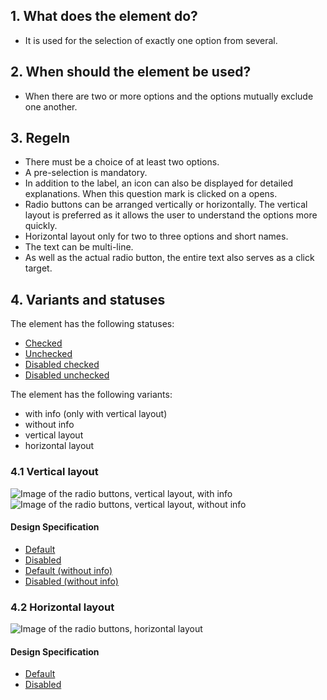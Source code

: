 ## 1. What does the element do?
*   It is used for the selection of exactly one option from several.

## 2. When should the element be used?
*   When there are two or more options and the options mutually exclude one another.

## 3. Regeln
*   There must be a choice of at least two options.
*   A pre-selection is mandatory.
*   In addition to the label, an icon can also be displayed for detailed explanations. When this question mark is clicked on a opens.
*   Radio buttons can be arranged vertically or horizontally. The vertical layout is preferred as it allows the user to understand the options more quickly.
*   Horizontal layout only for two to three options and short names.
*   The text can be multi-line.
*   As well as the actual radio button, the entire text also serves as a click target.

## 4. Variants and statuses
The element has the following statuses:
*   [Checked](https://sbb.invisionapp.com/d/main#/console/14051805/313166963/inspect)
*   [Unchecked](https://sbb.invisionapp.com/d/main#/console/14051805/313166966/inspect)
*   [Disabled checked](https://sbb.invisionapp.com/d/main#/console/14051805/313166964/inspect)
*   [Disabled unchecked](https://sbb.invisionapp.com/d/main#/console/14051805/313166965/inspect)

The element has the following variants: 
*   with info (only with vertical layout) 
*   without info 
*   vertical layout 
*   horizontal layout

### 4.1 Vertical layout
![Image of the radio buttons, vertical layout, with info](https://raw.githubusercontent.com/sbb-design-systems/design-system-mobile-documentation/doku-update/documentation/elements/radiobutton/images/ME12_Vertikal_default.png 'class: image')
![Image of the radio buttons, vertical layout, without info](https://raw.githubusercontent.com/sbb-design-systems/design-system-mobile-documentation/doku-update/documentation/elements/radiobutton/images/ME12_Vertikal_ohne_Info.png 'class: image')

#### Design Specification
*   [Default](https://sbb.invisionapp.com/d/main#/console/14051805/313166967/inspect)
*   [Disabled](https://sbb.invisionapp.com/d/main#/console/14051805/313166968/inspect)
*   [Default (without info)](https://sbb.invisionapp.com/d/main#/console/14051805/313166969/inspect)
*   [Disabled (without info)](https://sbb.invisionapp.com/d/main#/console/14051805/313166970/inspect)

### 4.2 Horizontal layout
![Image of the radio buttons, horizontal layout](https://raw.githubusercontent.com/sbb-design-systems/design-system-mobile-documentation/doku-update/documentation/elements/radiobutton/images/ME12_Horizontal.png 'class: image')

#### Design Specification
*   [Default](https://sbb.invisionapp.com/d/main#/console/14051805/313166961/inspect)
*   [Disabled](https://sbb.invisionapp.com/d/main#/console/14051805/313166962/inspect)